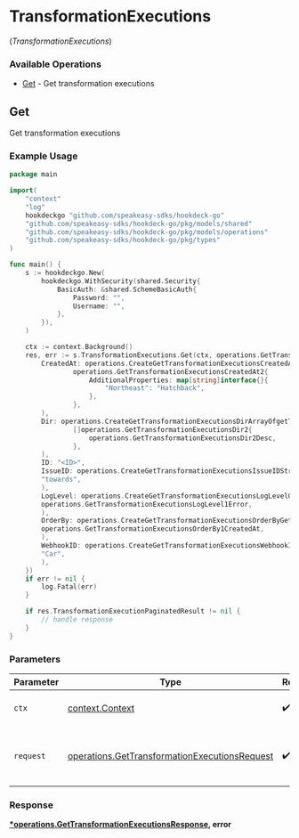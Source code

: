 # TransformationExecutions
(*TransformationExecutions*)

### Available Operations

* [Get](#get) - Get transformation executions

## Get

Get transformation executions

### Example Usage

```go
package main

import(
	"context"
	"log"
	hookdeckgo "github.com/speakeasy-sdks/hookdeck-go"
	"github.com/speakeasy-sdks/hookdeck-go/pkg/models/shared"
	"github.com/speakeasy-sdks/hookdeck-go/pkg/models/operations"
	"github.com/speakeasy-sdks/hookdeck-go/pkg/types"
)

func main() {
    s := hookdeckgo.New(
        hookdeckgo.WithSecurity(shared.Security{
            BasicAuth: &shared.SchemeBasicAuth{
                Password: "",
                Username: "",
            },
        }),
    )

    ctx := context.Background()
    res, err := s.TransformationExecutions.Get(ctx, operations.GetTransformationExecutionsRequest{
        CreatedAt: operations.CreateGetTransformationExecutionsCreatedAtGetTransformationExecutionsCreatedAt2(
                operations.GetTransformationExecutionsCreatedAt2{
                    AdditionalProperties: map[string]interface{}{
                        "Northeast": "Hatchback",
                    },
                },
        ),
        Dir: operations.CreateGetTransformationExecutionsDirArrayOfgetTransformationExecutionsDir2(
                []operations.GetTransformationExecutionsDir2{
                    operations.GetTransformationExecutionsDir2Desc,
                },
        ),
        ID: "<ID>",
        IssueID: operations.CreateGetTransformationExecutionsIssueIDStr(
        "towards",
        ),
        LogLevel: operations.CreateGetTransformationExecutionsLogLevelGetTransformationExecutionsLogLevel1(
        operations.GetTransformationExecutionsLogLevel1Error,
        ),
        OrderBy: operations.CreateGetTransformationExecutionsOrderByGetTransformationExecutionsOrderBy1(
        operations.GetTransformationExecutionsOrderBy1CreatedAt,
        ),
        WebhookID: operations.CreateGetTransformationExecutionsWebhookIDStr(
        "Car",
        ),
    })
    if err != nil {
        log.Fatal(err)
    }

    if res.TransformationExecutionPaginatedResult != nil {
        // handle response
    }
}
```

### Parameters

| Parameter                                                                                                      | Type                                                                                                           | Required                                                                                                       | Description                                                                                                    |
| -------------------------------------------------------------------------------------------------------------- | -------------------------------------------------------------------------------------------------------------- | -------------------------------------------------------------------------------------------------------------- | -------------------------------------------------------------------------------------------------------------- |
| `ctx`                                                                                                          | [context.Context](https://pkg.go.dev/context#Context)                                                          | :heavy_check_mark:                                                                                             | The context to use for the request.                                                                            |
| `request`                                                                                                      | [operations.GetTransformationExecutionsRequest](../../models/operations/gettransformationexecutionsrequest.md) | :heavy_check_mark:                                                                                             | The request object to use for the request.                                                                     |


### Response

**[*operations.GetTransformationExecutionsResponse](../../models/operations/gettransformationexecutionsresponse.md), error**

